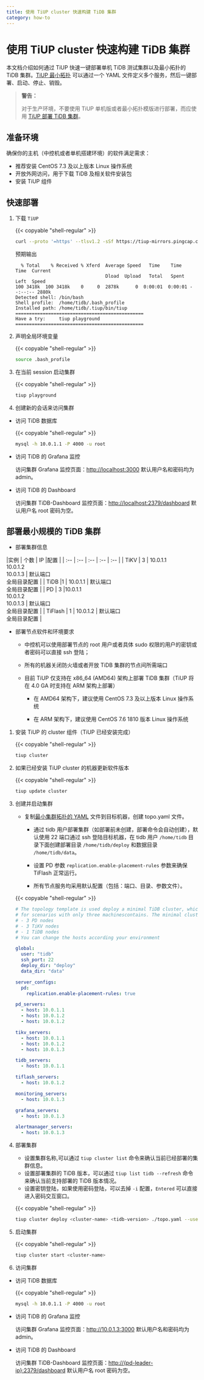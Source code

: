 ```yaml
---
title: 使用 TiUP cluster 快速构建 TiDB 集群
category: how-to
---
```


# 使用 TiUP cluster 快速构建 TiDB 集群

本文档介绍如何通过 TiUP 快速一键部署单机 TiDB 测试集群以及最小拓扑的 TiDB 集群。[TiUP 最小拓扑](https://github.com/pingcap-incubator/tiup-cluster/blob/master/examples/minimal.yaml) 可以通过一个 YAML 文件定义多个服务，然后一键部署、启动、停止、销毁。

> **警告：**
>
> 对于生产环境，不要使用 TiUP 单机版或者最小拓扑模版进行部署，而应使用 [TiUP 部署 TiDB 集群](/how-to/deploy/orchestrated/tiup.md)。

## 准备环境

确保你的主机（中控机或者单机搭建环境）的软件满足需求：

- 推荐安装 CentOS 7.3 及以上版本 Linux 操作系统
- 开放外网访问，用于下载 TiDB 及相关软件安装包
- 安装 TiUP 组件

## 快速部署

1. 下载 `TiUP`

    {{< copyable "shell-regular" >}}

    ```bash
    curl --proto '=https' --tlsv1.2 -sSf https://tiup-mirrors.pingcap.com/install.sh | sh
    ```

    预期输出 

    ```shell
      % Total    % Received % Xferd  Average Speed   Time    Time     Time  Current
                                     Dload  Upload   Total   Spent    Left  Speed
    100 3418k  100 3418k    0     0  2878k      0  0:00:01  0:00:01 --:--:-- 2880k
    Detected shell: /bin/bash
    Shell profile:  /home/tidb/.bash_profile
    Installed path: /home/tidb/.tiup/bin/tiup
    ===============================================
    Have a try:     tiup playground
    ===============================================
    ```

2. 声明全局环境变量

    {{< copyable "shell-regular" >}}

    ```bash
    source .bash_profile
    ```

3. 在当前 session 启动集群

    {{< copyable "shell-regular" >}}

    ```bash
    tiup playground
    ```

4. 创建新的会话来访问集群

- 访问 TiDB 数据库

    {{< copyable "shell-regular" >}}

    ```bash
    mysql -h 10.0.1.1 -P 4000 -u root
    ```

- 访问 TiDB 的 Grafana 监控

    访问集群 Grafana 监控页面：<http://localhost:3000> 默认用户名和密码均为 admin。

- 访问 TiDB 的 Dashboard
  
    访问集群 TiDB-Dashboard 监控页面：<http://localhost:2379/dashboard> 默认用户名 root 密码为空。

## 部署最小规模的 TiDB 集群

- 部署集群信息

|实例 | 个数 | IP |配置 |
| :-- | :-- | :-- | :-- | :-- |
| TiKV | 3 | 10.0.1.1 <br> 10.0.1.2 <br> 10.0.1.3 | 默认端口 <br> 全局目录配置 |
| TiDB |1 | 10.0.1.1 | 默认端口 <br>  全局目录配置 |
| PD | 3 |10.0.1.1 <br> 10.0.1.2 <br> 10.0.1.3 | 默认端口 <br> 全局目录配置 |
| TiFlash | 1 | 10.0.1.2 | 默认端口 <br> 全局目录配置 |

- 部署节点软件和环境要求

  - 中控机可以使用部署节点的 root 用户或者具体 sudo 权限的用户的密钥或者密码可以直接 ssh 登陆；

  - 所有的机器关闭防火墙或者开放 TiDB 集群的节点间所需端口

  - 目前 TiUP 仅支持在 x86_64 (AMD64) 架构上部署 TiDB 集群（TiUP 将在 4.0 GA 时支持在 ARM 架构上部署）

    - 在 AMD64 架构下，建议使用 CentOS 7.3 及以上版本 Linux 操作系统

    - 在 ARM 架构下，建议使用 CentOS 7.6 1810 版本 Linux 操作系统

1. 安装 TiUP 的 cluster 组件（TiUP 已经安装完成）

    {{< copyable "shell-regular" >}}

    ```bash
    tiup cluster
    ```

2. 如果已经安装 TiUP cluster 的机器更新软件版本

    {{< copyable "shell-regular" >}}

    ```bash
    tiup update cluster
    ```

3. 创建并启动集群

    - 复制[最小集群拓扑的 YAML](https://github.com/pingcap-incubator/tiup-cluster/blob/master/examples/minimal.yaml) 文件到目标机器，创建 topo.yaml 文件。

      - 通过 tidb 用户部署集群（如部署前未创建，部署命令会自动创建），默认使用 22 端口通过 ssh 登陆目标机器，在 tidb 用户 `/home/tidb` 目录下面创建部署目录 `/home/tidb/deploy` 和数据目录 `/home/tidb/data`。

      - 设置 PD 参数 `replication.enable-placement-rules` 参数来确保 TiFlash 正常运行。

      - 所有节点服务均采用默认配置（包括：端口、目录、参数文件）。

    {{< copyable "shell-regular" >}}

    ```yaml
    # The topology template is used deploy a minimal TiDB cluster, which suitable
    # for scenarios with only three machinescontains. The minimal cluster contains
    # - 3 PD nodes
    # - 3 TiKV nodes
    # - 1 TiDB nodes
    # You can change the hosts according your environment
    
    global:
      user: "tidb"
      ssh_port: 22
      deploy_dir: "deploy"
      data_dir: "data"
    
    server_configs:
      pd:
        replication.enable-placement-rules: true

    pd_servers:
      - host: 10.0.1.1
      - host: 10.0.1.2
      - host: 10.0.1.2
    
    tikv_servers:
      - host: 10.0.1.1
      - host: 10.0.1.2
      - host: 10.0.1.3
    
    tidb_servers:
      - host: 10.0.1.1
    
    tiflash_servers:
      - host: 10.0.1.2

    monitoring_servers:
      - host: 10.0.1.3
    
    grafana_servers:
      - host: 10.0.1.3
    
    alertmanager_servers:
      - host: 10.0.1.3
    ```
   
4. 部署集群

    - <cluster-name> 设置集群名称,可以通过 `tiup cluster list` 命令来确认当前已经部署的集群信息。
    - <tidb-version> 设置部署集群的 TiDB 版本，可以通过 `tiup list tidb --refresh` 命令来确认当前支持部署的 TiDB 版本情况。
    - <Private Key>  设置密钥登陆，如果使用密码登陆，可以去掉 `-i` 配置，`Entered` 可以直接进入密码交互窗口。

    {{< copyable "shell-regular" >}}

    ```bash
    tiup cluster deploy <cluster-name> <tidb-version> ./topo.yaml --user root -i <Private Key>
    ```  

5. 启动集群

   {{< copyable "shell-regular" >}}

    ```bash
    tiup cluster start <cluster-name>
    ```    

6. 访问集群

- 访问 TiDB 数据库

    {{< copyable "shell-regular" >}}

    ```bash
    mysql -h 10.0.1.1 -P 4000 -u root
    ```

- 访问 TiDB 的 Grafana 监控

    访问集群 Grafana 监控页面：<http://10.0.1.3:3000> 默认用户名和密码均为 admin。

- 访问 TiDB 的 Dashboard
  
    访问集群 TiDB-Dashboard 监控页面：<http://{pd-leader-ip}:2379/dashboard> 默认用户名 root 密码为空。